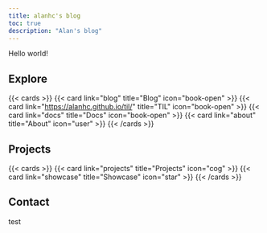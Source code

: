 ```yaml
---
title: alanhc's blog
toc: true
description: "Alan's blog"
---
```


Hello world!

## Explore

{{< cards >}}
  {{< card link="blog" title="Blog" icon="book-open" >}}
  {{< card link="https://alanhc.github.io/til/" title="TIL" icon="book-open" >}}
  {{< card link="docs" title="Docs" icon="book-open" >}}
  {{< card link="about" title="About" icon="user" >}}
{{< /cards >}}

## Projects

{{< cards >}}
  {{< card link="projects" title="Projects" icon="cog" >}}
  {{< card link="showcase" title="Showcase" icon="star" >}}
{{< /cards >}}

## Contact

test

